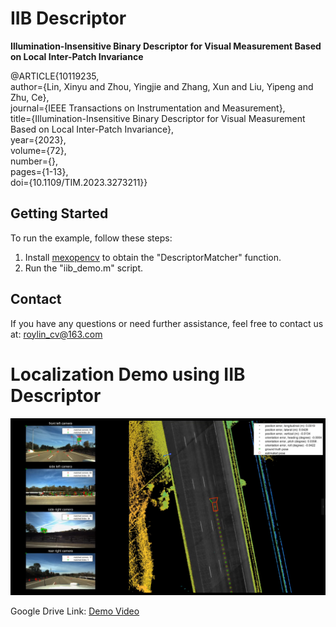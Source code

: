 # IIB Descriptor

**Illumination-Insensitive Binary Descriptor for Visual Measurement Based on Local Inter-Patch Invariance**

@ARTICLE{10119235,  
  author={Lin, Xinyu and Zhou, Yingjie and Zhang, Xun and Liu, Yipeng and Zhu, Ce},  
  journal={IEEE Transactions on Instrumentation and Measurement},   
  title={Illumination-Insensitive Binary Descriptor for Visual Measurement Based on Local Inter-Patch Invariance},   
  year={2023},  
  volume={72},  
  number={},  
  pages={1-13},  
  doi={10.1109/TIM.2023.3273211}}  

## Getting Started

To run the example, follow these steps:

1. Install [mexopencv](https://kyamagu.github.io/mexopencv/) to obtain the "DescriptorMatcher" function.
2. Run the "iib_demo.m" script.

## Contact

If you have any questions or need further assistance, feel free to contact us at: roylin_cv@163.com

# Localization Demo using IIB Descriptor

[![](https://github.com/roylin1229/IIB_descriptor/blob/main/img.png)](https://drive.google.com/file/d/1v5MVggT3BMPrBdLPKnxQozE8mjIBfmGm/view?usp=sharing)  

Google Drive Link: [Demo Video](https://drive.google.com/file/d/1v5MVggT3BMPrBdLPKnxQozE8mjIBfmGm/view?usp=sharing)
